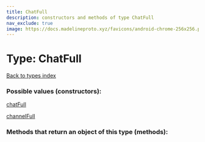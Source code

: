```yaml
---
title: ChatFull
description: constructors and methods of type ChatFull
nav_exclude: true
image: https://docs.madelineproto.xyz/favicons/android-chrome-256x256.png
---
```

# Type: ChatFull
[Back to types index](index.html)



### Possible values (constructors):

[chatFull](/API_docs/constructors/chatFull.html)  

[channelFull](/API_docs/constructors/channelFull.html)  



### Methods that return an object of this type (methods):



